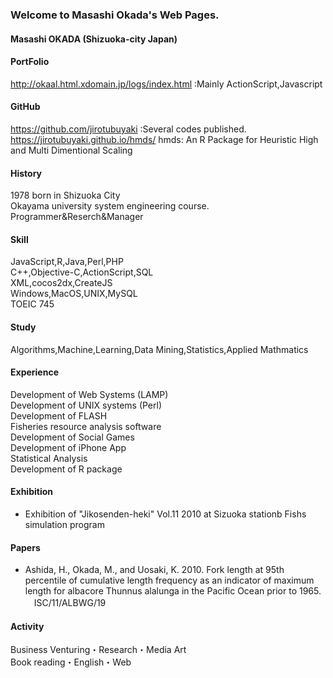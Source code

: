 ### Welcome to Masashi Okada's Web Pages.
#### Masashi OKADA (Shizuoka-city Japan)
#### PortFolio
<http://okaal.html.xdomain.jp/logs/index.html> :Mainly ActionScript,Javascript

#### GitHub
<https://github.com/jirotubuyaki> :Several codes published.  
https://jirotubuyaki.github.io/hmds/ hmds: An R Package for Heuristic High and Multi Dimentional Scaling  

#### History
1978 born in Shizuoka City  
Okayama university system engineering course.  
Programmer&Reserch&Manager   
#### Skill
JavaScript,R,Java,Perl,PHP  
C++,Objective-C,ActionScript,SQL  
XML,cocos2dx,CreateJS  
Windows,MacOS,UNIX,MySQL  
TOEIC 745  
#### Study
Algorithms,Machine,Learning,Data Mining,Statistics,Applied Mathmatics  
#### Experience
Development of Web Systems (LAMP)  
Development of UNIX systems (Perl)  
Development of FLASH  
Fisheries resource analysis software  
Development of Social Games  
Development of iPhone App  
Statistical Analysis  
Development of R package  
#### Exhibition
* Exhibition of "Jikosenden-heki" Vol.11 2010 at Sizuoka stationb Fishs simulation program   
#### Papers  
* Ashida, H., Okada, M., and Uosaki, K. 2010. Fork length at 95th percentile of cumulative length frequency as an indicator of maximum length for albacore Thunnus alalunga in the Pacific Ocean prior to 1965. 　ISC/11/ALBWG/19  

#### Activity
Business Venturing・Research・Media Art  
Book reading・English・Web  
